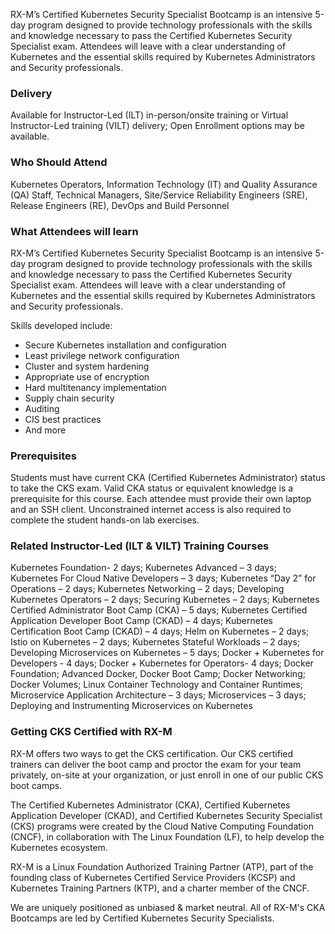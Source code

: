 <!-- Kubernetes CKS Boot Camp -->

RX-M’s Certified Kubernetes Security Specialist Bootcamp is an intensive 5-day program designed to provide technology professionals with the skills and knowledge necessary to pass the Certified Kubernetes Security Specialist exam. Attendees will leave with a clear understanding of Kubernetes and the essential skills required by Kubernetes Administrators and Security professionals.


### Delivery

Available for Instructor-Led (ILT) in-person/onsite training or Virtual Instructor-Led training (VILT) delivery; Open Enrollment options may be available.


### Who Should Attend

Kubernetes Operators, Information Technology (IT) and Quality Assurance (QA) Staff, Technical Managers, Site/Service Reliability Engineers (SRE), Release Engineers (RE), DevOps and Build Personnel


### What Attendees will learn

RX-M’s Certified Kubernetes Security Specialist Bootcamp is an intensive 5-day program designed to provide technology professionals with the skills and knowledge necessary to pass the Certified Kubernetes Security Specialist exam. Attendees will leave with a clear understanding of Kubernetes and the essential skills required by Kubernetes Administrators and Security professionals.

Skills developed include:

- Secure Kubernetes installation and configuration
- Least privilege network configuration
- Cluster and system hardening
- Appropriate use of encryption
- Hard multitenancy implementation
- Supply chain security
- Auditing
- CIS best practices
- And more


### Prerequisites

Students must have current CKA (Certified Kubernetes Administrator) status to take the CKS exam. Valid CKA status or equivalent knowledge is a prerequisite for this course. Each attendee must provide their own laptop and an SSH client. Unconstrained internet access is also required to complete the student hands-on lab exercises.


### Related  Instructor-Led (ILT & VILT) Training Courses

Kubernetes Foundation- 2 days; Kubernetes Advanced – 3 days; Kubernetes For Cloud Native Developers – 3 days; Kubernetes “Day 2” for Operations – 2 days; Kubernetes Networking – 2 days; Developing Kubernetes Operators – 2 days; Securing Kubernetes – 2 days; Kubernetes Certified Administrator Boot Camp (CKA) – 5 days; Kubernetes Certified Application Developer Boot Camp (CKAD) – 4 days; Kubernetes Certification Boot Camp (CKAD) – 4 days; Helm on Kubernetes – 2 days; Istio on Kubernetes – 2 days; Kubernetes Stateful Workloads – 2 days; Developing Microservices on Kubernetes – 5 days; Docker + Kubernetes for Developers - 4 days;  Docker + Kubernetes for Operators- 4 days; Docker Foundation; Advanced Docker, Docker Boot Camp; Docker Networking; Docker Volumes; Linux Container Technology and Container Runtimes; Microservice Application Architecture – 3 days; Microservices – 3 days; Deploying and Instrumenting Microservices on Kubernetes


### Getting CKS Certified with RX-M
RX-M offers two ways to get the CKS certification. Our CKS certified trainers can deliver the boot camp and proctor the exam for your team privately, on-site at your organization, or just enroll in one of our public CKS boot camps.

The Certified Kubernetes Administrator (CKA), Certified Kubernetes Application Developer (CKAD), and Certified Kubernetes Security Specialist (CKS) programs were created by the Cloud Native Computing Foundation (CNCF), in collaboration with The Linux Foundation (LF), to help develop the Kubernetes ecosystem.

RX-M is a Linux Foundation Authorized Training Partner (ATP), part of the founding class of Kubernetes Certified Service Providers (KCSP) and Kubernetes Training Partners (KTP), and a charter member of the CNCF.

We are uniquely positioned as unbiased & market neutral. All of RX-M's CKA Bootcamps are led by Certified Kubernetes Security Specialists.
